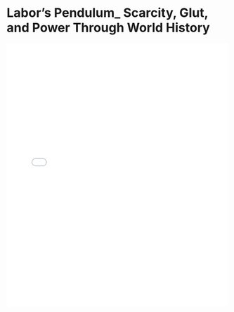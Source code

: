 # Labor’s Pendulum_ Scarcity, Glut, and Power Through World History

<embed src="Labor’s Pendulum_ Scarcity, Glut, and Power Through World History.pdf" type="application/pdf" width="100%" height="600px">

